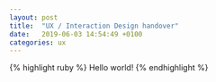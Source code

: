 ```yaml
---
layout: post
title:  "UX / Interaction Design handover"
date:   2019-06-03 14:54:49 +0100
categories: ux
---
```



{% highlight ruby %}
Hello world!
{% endhighlight %}
